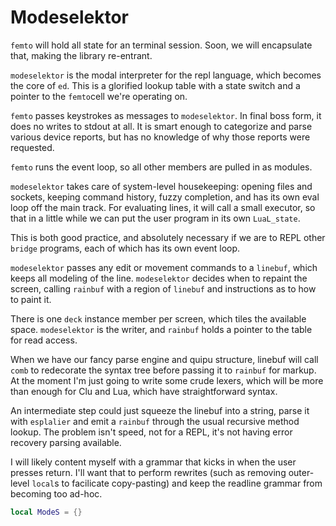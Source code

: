 # Modeselektor

``femto`` will hold all state for an terminal session.  Soon, we will
encapsulate that, making the library re-entrant.


``modeselektor`` is the modal interpreter for the repl language, which becomes
the core of ``ed``.  This is a glorified lookup table with a state switch and
a pointer to the ``femto``cell we're operating on.


``femto`` passes keystrokes as messages to ``modeselektor``.  In final boss form,
it does no writes to stdout at all.  It is smart enough to categorize and
parse various device reports, but has no knowledge of why those reports were
requested.


``femto`` runs the event loop, so all other members are pulled in as modules.


``modeselektor`` takes care of system-level housekeeping: opening files and
sockets, keeping command history, fuzzy completion, and has its own eval loop
off the main track.  For evaluating lines, it will call a small executor, so
that in a little while we can put the user program in its own ``LuaL_state``.


This is both good practice, and absolutely necessary if we are to REPL other
``bridge`` programs, each of which has its own event loop.


``modeselektor`` passes any edit or movement commands to a ``linebuf``, which
keeps all modeling of the line.  ``modeselektor`` decides when to repaint the
screen, calling ``rainbuf`` with a region of ``linebuf`` and instructions as to
how to paint it.


There is one ``deck`` instance member per screen, which tiles the available
space.  ``modeselektor`` is the writer, and ``rainbuf`` holds a pointer to the
table for read access.


When we have our fancy parse engine and quipu structure, linebuf will call
``comb`` to redecorate the syntax tree before passing it to ``rainbuf`` for
markup.  At the moment I'm just going to write some crude lexers, which
will be more than enough for Clu and Lua, which have straightforward syntax.


An intermediate step could just squeeze the linebuf into a string, parse it
with ``esplalier`` and emit a ``rainbuf`` through the usual recursive method
lookup.  The problem isn't speed, not for a REPL, it's not having error
recovery parsing available.


I will likely content myself with a grammar that kicks in when the user
presses return.  I'll want that to perform rewrites (such as removing
outer-level ``local``s to facilicate copy-pasting) and keep the readline
grammar from becoming too ad-hoc.

```lua
local ModeS = {}


```
